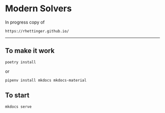 # Modern Solvers

In progress copy of

`https://rhettinger.github.io/`

---

## To make it work

`poetry install`

or

`pipenv install mkdocs mkdocs-material`

## To start

`mkdocs serve`
